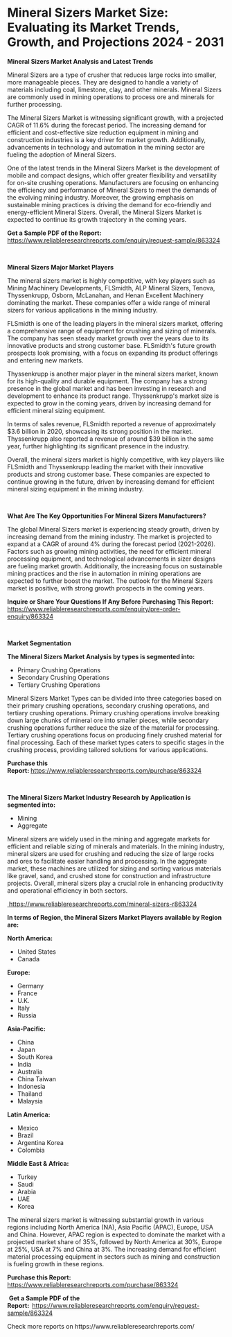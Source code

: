 <p><h1>Mineral Sizers Market Size: Evaluating its Market Trends, Growth, and Projections 2024 - 2031</h1></p><p><strong>Mineral Sizers Market Analysis and Latest Trends</strong></p>
<p><p>Mineral Sizers are a type of crusher that reduces large rocks into smaller, more manageable pieces. They are designed to handle a variety of materials including coal, limestone, clay, and other minerals. Mineral Sizers are commonly used in mining operations to process ore and minerals for further processing.</p><p>The Mineral Sizers Market is witnessing significant growth, with a projected CAGR of 11.6% during the forecast period. The increasing demand for efficient and cost-effective size reduction equipment in mining and construction industries is a key driver for market growth. Additionally, advancements in technology and automation in the mining sector are fueling the adoption of Mineral Sizers.</p><p>One of the latest trends in the Mineral Sizers Market is the development of mobile and compact designs, which offer greater flexibility and versatility for on-site crushing operations. Manufacturers are focusing on enhancing the efficiency and performance of Mineral Sizers to meet the demands of the evolving mining industry. Moreover, the growing emphasis on sustainable mining practices is driving the demand for eco-friendly and energy-efficient Mineral Sizers. Overall, the Mineral Sizers Market is expected to continue its growth trajectory in the coming years.</p></p>
<p><strong>Get a Sample PDF of the Report:&nbsp;</strong> <a href="https://www.reliableresearchreports.com/enquiry/request-sample/863324">https://www.reliableresearchreports.com/enquiry/request-sample/863324</a></p>
<p>&nbsp;</p>
<p><strong>Mineral Sizers Major Market Players</strong></p>
<p><p>The mineral sizers market is highly competitive, with key players such as Mining Machinery Developments, FLSmidth, ALP Mineral Sizers, Tenova, Thyssenkrupp, Osborn, McLanahan, and Henan Excellent Machinery dominating the market. These companies offer a wide range of mineral sizers for various applications in the mining industry.</p><p>FLSmidth is one of the leading players in the mineral sizers market, offering a comprehensive range of equipment for crushing and sizing of minerals. The company has seen steady market growth over the years due to its innovative products and strong customer base. FLSmidth's future growth prospects look promising, with a focus on expanding its product offerings and entering new markets.</p><p>Thyssenkrupp is another major player in the mineral sizers market, known for its high-quality and durable equipment. The company has a strong presence in the global market and has been investing in research and development to enhance its product range. Thyssenkrupp's market size is expected to grow in the coming years, driven by increasing demand for efficient mineral sizing equipment.</p><p>In terms of sales revenue, FLSmidth reported a revenue of approximately $3.6 billion in 2020, showcasing its strong position in the market. Thyssenkrupp also reported a revenue of around $39 billion in the same year, further highlighting its significant presence in the industry.</p><p>Overall, the mineral sizers market is highly competitive, with key players like FLSmidth and Thyssenkrupp leading the market with their innovative products and strong customer base. These companies are expected to continue growing in the future, driven by increasing demand for efficient mineral sizing equipment in the mining industry.</p></p>
<p>&nbsp;</p>
<p><strong>What Are The Key Opportunities For Mineral Sizers Manufacturers?</strong></p>
<p><p>The global Mineral Sizers market is experiencing steady growth, driven by increasing demand from the mining industry. The market is projected to expand at a CAGR of around 4% during the forecast period (2021-2026). Factors such as growing mining activities, the need for efficient mineral processing equipment, and technological advancements in sizer designs are fueling market growth. Additionally, the increasing focus on sustainable mining practices and the rise in automation in mining operations are expected to further boost the market. The outlook for the Mineral Sizers market is positive, with strong growth prospects in the coming years.</p></p>
<p><strong>Inquire or Share Your Questions If Any Before Purchasing This Report:</strong> <a href="https://www.reliableresearchreports.com/enquiry/pre-order-enquiry/863324">https://www.reliableresearchreports.com/enquiry/pre-order-enquiry/863324</a></p>
<p>&nbsp;</p>
<p><strong>Market Segmentation</strong></p>
<p><strong>The Mineral Sizers Market Analysis by types is segmented into:</strong></p>
<p><ul><li>Primary Crushing Operations</li><li>Secondary Crushing Operations</li><li>Tertiary Crushing Operations</li></ul></p>
<p><p>Mineral Sizers Market Types can be divided into three categories based on their primary crushing operations, secondary crushing operations, and tertiary crushing operations. Primary crushing operations involve breaking down large chunks of mineral ore into smaller pieces, while secondary crushing operations further reduce the size of the material for processing. Tertiary crushing operations focus on producing finely crushed material for final processing. Each of these market types caters to specific stages in the crushing process, providing tailored solutions for various applications.</p></p>
<p><strong>Purchase this Report:&nbsp;</strong><a href="https://www.reliableresearchreports.com/purchase/863324">https://www.reliableresearchreports.com/purchase/863324</a></p>
<p>&nbsp;</p>
<p><strong>The Mineral Sizers Market Industry Research by Application is segmented into:</strong></p>
<p><ul><li>Mining</li><li>Aggregate</li></ul></p>
<p><p>Mineral sizers are widely used in the mining and aggregate markets for efficient and reliable sizing of minerals and materials. In the mining industry, mineral sizers are used for crushing and reducing the size of large rocks and ores to facilitate easier handling and processing. In the aggregate market, these machines are utilized for sizing and sorting various materials like gravel, sand, and crushed stone for construction and infrastructure projects. Overall, mineral sizers play a crucial role in enhancing productivity and operational efficiency in both sectors.</p></p>
<p><a href="https://www.reliableresearchreports.com/mineral-sizers-r863324">&nbsp;https://www.reliableresearchreports.com/mineral-sizers-r863324</a></p>
<p><strong>In terms of Region, the Mineral Sizers Market Players available by Region are:</strong></p>
<p>
    <p> <strong> North America: </strong>
        <ul>
            <li>United States</li>
            <li>Canada</li>
        </ul>
        </p> 
    <p> <strong> Europe: </strong>
        <ul>
            <li>Germany</li>
            <li>France</li>
            <li>U.K.</li>
            <li>Italy</li>
            <li>Russia</li>
        </ul>
        </p> 
    <p> <strong> Asia-Pacific: </strong>
        <ul>
            <li>China</li>
            <li>Japan</li>
            <li>South Korea</li>
            <li>India</li>
            <li>Australia</li>
            <li>China Taiwan</li>
            <li>Indonesia</li>
            <li>Thailand</li>
            <li>Malaysia</li>
        </ul>
        </p> 
    <p> <strong> Latin America: </strong>
        <ul>
            <li>Mexico</li>
            <li>Brazil</li>
            <li>Argentina Korea</li>
            <li>Colombia</li>
        </ul>
        </p> 
    <p> <strong> Middle East & Africa: </strong>
        <ul>
            <li>Turkey</li>
            <li>Saudi</li>
            <li>Arabia</li>
            <li>UAE</li>
            <li>Korea</li>
        </ul>
    </p>
    </p>
<p><p>The mineral sizers market is witnessing substantial growth in various regions including North America (NA), Asia Pacific (APAC), Europe, USA and China. However, APAC region is expected to dominate the market with a projected market share of 35%, followed by North America at 30%, Europe at 25%, USA at 7% and China at 3%. The increasing demand for efficient material processing equipment in sectors such as mining and construction is fueling growth in these regions.</p></p>
<p><strong>Purchase this Report: </strong><a href="https://www.reliableresearchreports.com/purchase/863324">https://www.reliableresearchreports.com/purchase/863324</a></p>
<p>&nbsp;<strong>Get a Sample PDF of the Report:&nbsp;&nbsp;</strong><a href="https://www.reliableresearchreports.com/enquiry/request-sample/863324">https://www.reliableresearchreports.com/enquiry/request-sample/863324</a></p>
<p><strong></strong></p>
<p>Check more reports on https://www.reliableresearchreports.com/</p>
